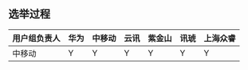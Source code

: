 



## 选举过程

用户组负责人 | 华为 | 中移动 | 云讯 | 紫金山 | 讯琥 | 上海众睿
---- | ---- | ---- | ----| ----| ---- | ----
中移动 | Y | Y | Y | Y | Y | Y

 

